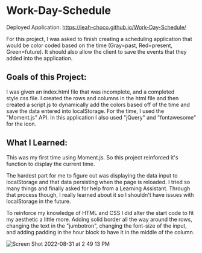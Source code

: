 # Work-Day-Schedule

Deployed Application: https://leah-choco.github.io/Work-Day-Schedule/

For this project, I was asked to finish creating a scheduling application that would be color coded based on the time (Gray=past, Red=present, Green=future). It should also allow the client to save the events that they added into the application. 

## Goals of this Project:
I was given an index.html file that was incomplete, and a completed style.css file. I created the rows and columns in the html file and then created a script.js to dynamically add the colors based off of the time and save the data entered into localStorage. For the time, I used the "Moment.js" API. In this application I also used "jQuery" and "fontawesome" for the icon. 

## What I Learned: 

This was my first time using Moment.js. So this project reinforced it's function to display the current time. 

The hardest part for me to figure out was displaying the data input to localStorage and that data persisting when the page is reloaded. I tried so many things and finally asked for help from a Learning Assistant. Through that process though, I really learned about it so I shouldn't have issues with localStorage in the future.

To reinforce my knowledge of HTML and CSS I did alter the start code to fit my aesthetic a little more. Adding solid border all the way around the rows, changing the text in the "jumbotron", changing the font-size of the input, and adding padding in the hour block to have it in the middle of the column.


![Screen Shot 2022-08-31 at 2 49 13 PM](https://user-images.githubusercontent.com/109236891/187773865-93f66ecb-a26b-4e03-971f-1bd3714b4d63.png)
